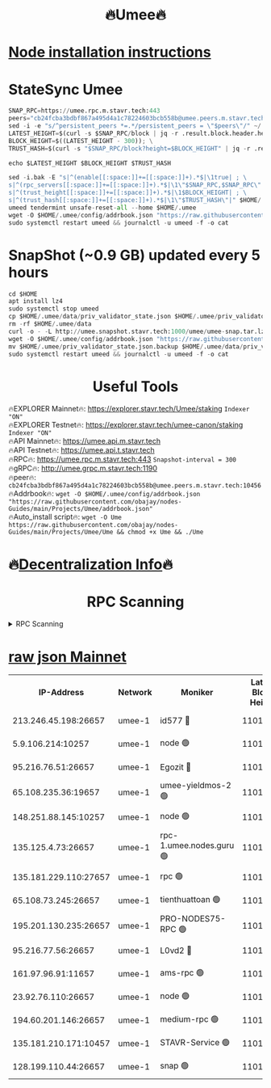 <h1 align="center"> 🔥Umee🔥</h1>


[Node installation instructions](https://github.com/obajay/nodes-Guides/tree/main/Projects/Umee)
=
# StateSync Umee
```python
SNAP_RPC=https://umee.rpc.m.stavr.tech:443
peers="cb24fcba3bdbf867a495d4a1c78224603bcb558b@umee.peers.m.stavr.tech:10456"
sed -i -e "s/^persistent_peers *=.*/persistent_peers = \"$peers\"/" ~/.umee/config/config.toml
LATEST_HEIGHT=$(curl -s $SNAP_RPC/block | jq -r .result.block.header.height); \
BLOCK_HEIGHT=$((LATEST_HEIGHT - 300)); \
TRUST_HASH=$(curl -s "$SNAP_RPC/block?height=$BLOCK_HEIGHT" | jq -r .result.block_id.hash)

echo $LATEST_HEIGHT $BLOCK_HEIGHT $TRUST_HASH

sed -i.bak -E "s|^(enable[[:space:]]+=[[:space:]]+).*$|\1true| ; \
s|^(rpc_servers[[:space:]]+=[[:space:]]+).*$|\1\"$SNAP_RPC,$SNAP_RPC\"| ; \
s|^(trust_height[[:space:]]+=[[:space:]]+).*$|\1$BLOCK_HEIGHT| ; \
s|^(trust_hash[[:space:]]+=[[:space:]]+).*$|\1\"$TRUST_HASH\"|" $HOME/.umee/config/config.toml
umeed tendermint unsafe-reset-all --home $HOME/.umee
wget -O $HOME/.umee/config/addrbook.json "https://raw.githubusercontent.com/obajay/nodes-Guides/main/Projects/Umee/addrbook.json"
sudo systemctl restart umeed && journalctl -u umeed -f -o cat
```
# SnapShot (~0.9 GB) updated every 5 hours
```python
cd $HOME
apt install lz4
sudo systemctl stop umeed
cp $HOME/.umee/data/priv_validator_state.json $HOME/.umee/priv_validator_state.json.backup
rm -rf $HOME/.umee/data
curl -o - -L http://umee.snapshot.stavr.tech:1000/umee/umee-snap.tar.lz4 | lz4 -c -d - | tar -x -C $HOME/.umee --strip-components 2
wget -O $HOME/.umee/config/addrbook.json "https://raw.githubusercontent.com/obajay/nodes-Guides/main/Projects/Umee/addrbook.json"
mv $HOME/.umee/priv_validator_state.json.backup $HOME/.umee/data/priv_validator_state.json
sudo systemctl restart umeed && journalctl -u umeed -f -o cat
```
 <h1 align="center"> Useful Tools</h1>

🔥EXPLORER Mainnet🔥:      https://explorer.stavr.tech/Umee/staking             `Indexer "ON"` \
🔥EXPLORER Testnet🔥:        https://explorer.stavr.tech/umee-canon/staking      `Indexer "ON"` \
🔥API Mainnet🔥:                   https://umee.api.m.stavr.tech \
🔥API Testnet🔥:                     https://umee.api.t.stavr.tech \
🔥RPC🔥:                           https://umee.rpc.m.stavr.tech:443                     `Snapshot-interval = 300` \
🔥gRPC🔥:                              http://umee.grpc.m.stavr.tech:1190 \
🔥peer🔥:                     `cb24fcba3bdbf867a495d4a1c78224603bcb558b@umee.peers.m.stavr.tech:10456` \
🔥Addrbook🔥:    ```wget -O $HOME/.umee/config/addrbook.json "https://raw.githubusercontent.com/obajay/nodes-Guides/main/Projects/Umee/addrbook.json"``` \
🔥Auto_install script🔥: ```wget -O Ume https://raw.githubusercontent.com/obajay/nodes-Guides/main/Projects/Umee/Ume && chmod +x Ume && ./Ume```

🔥[Decentralization Info](https://github.com/obajay/StateSync-snapshots/tree/main/Projects/Umee/Decentralization)🔥
=

<h1 align="center"> RPC Scanning</h1>

<details>
<summary>RPC Scanning</summary>

<h2 align="center"> We scan nodes in real time every 4 hours. And we provide the final result of RPC endpoints.
We cannot influence the operation of these nodes in any way. </h2>


```python
If Voting Power is higher than 0 --> then the Node is a validator of the network and may be subject to attack and be a potential threat to the chain.
```
```python
We marked such validators with a red symbol
```

</details>

[raw json Mainnet](https://rpc-check.umeem.stavr.tech/umeem/rpc-umeem-result.json)
=



<table><tr><th>IP-Address</th><th>Network</th><th>Moniker</th><th>Latest Block Height</th><th>Earliest Block Height</th><th>Catching Up</th><th>Tx Index</th><th>Voting Power</th><th>Scan Time</th></tr><tr><td>213.246.45.198:26657</td><td>umee-1</td><td>id577 🔴</td><td>11019432</td><td>7100001</td><td>False</td><td>on</td><td>35124374</td><td>2024-03-14T19:20:15.641161329UTC</td></tr><tr><td>5.9.106.214:10257</td><td>umee-1</td><td>node 🟢</td><td>11019441</td><td>7942001</td><td>False</td><td>on</td><td>0</td><td>2024-03-14T19:21:11.810764131UTC</td></tr><tr><td>95.216.76.51:26657</td><td>umee-1</td><td>Egozit 🔴</td><td>11019445</td><td>8262001</td><td>False</td><td>off</td><td>38808280</td><td>2024-03-14T19:21:32.482631880UTC</td></tr><tr><td>65.108.235.36:19657</td><td>umee-1</td><td>umee-yieldmos-2 🟢</td><td>11019425</td><td>9575548</td><td>False</td><td>on</td><td>0</td><td>2024-03-14T19:19:33.971027844UTC</td></tr><tr><td>148.251.88.145:10257</td><td>umee-1</td><td>node 🟢</td><td>11019432</td><td>10179652</td><td>False</td><td>on</td><td>0</td><td>2024-03-14T19:20:13.347416541UTC</td></tr><tr><td>135.125.4.73:26657</td><td>umee-1</td><td>rpc-1.umee.nodes.guru 🟢</td><td>11019445</td><td>10691018</td><td>False</td><td>on</td><td>0</td><td>2024-03-14T19:21:32.767346502UTC</td></tr><tr><td>135.181.229.110:27657</td><td>umee-1</td><td>rpc 🟢</td><td>11019429</td><td>10754071</td><td>False</td><td>on</td><td>0</td><td>2024-03-14T19:19:58.886670960UTC</td></tr><tr><td>65.108.73.245:26657</td><td>umee-1</td><td>tienthuattoan 🟢</td><td>11019437</td><td>10787155</td><td>False</td><td>on</td><td>0</td><td>2024-03-14T19:20:42.817338100UTC</td></tr><tr><td>195.201.130.235:26657</td><td>umee-1</td><td>PRO-NODES75-RPC 🟢</td><td>11019441</td><td>10919441</td><td>False</td><td>on</td><td>0</td><td>2024-03-14T19:21:07.501069715UTC</td></tr><tr><td>95.216.77.56:26657</td><td>umee-1</td><td>L0vd2 🔴</td><td>11019449</td><td>10919449</td><td>False</td><td>off</td><td>38550856</td><td>2024-03-14T19:21:52.798770799UTC</td></tr><tr><td>161.97.96.91:11657</td><td>umee-1</td><td>ams-rpc 🟢</td><td>11019449</td><td>10929930</td><td>False</td><td>on</td><td>0</td><td>2024-03-14T19:21:53.069977717UTC</td></tr><tr><td>23.92.76.110:26657</td><td>umee-1</td><td>node 🟢</td><td>11019452</td><td>10938001</td><td>False</td><td>on</td><td>0</td><td>2024-03-14T19:22:14.347365324UTC</td></tr><tr><td>194.60.201.146:26657</td><td>umee-1</td><td>medium-rpc 🟢</td><td>11019412</td><td>11013104</td><td>False</td><td>on</td><td>0</td><td>2024-03-14T19:20:22.118462092UTC</td></tr><tr><td>135.181.210.171:10457</td><td>umee-1</td><td>STAVR-Service 🟢</td><td>11019446</td><td>11016701</td><td>False</td><td>on</td><td>0</td><td>2024-03-14T19:21:39.262306098UTC</td></tr><tr><td>128.199.110.44:26657</td><td>umee-1</td><td>snap 🟢</td><td>11019447</td><td>11018604</td><td>False</td><td>off</td><td>0</td><td>2024-03-14T19:21:46.304289878UTC</td></tr></table>
